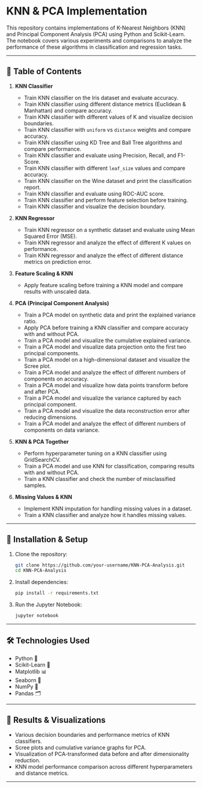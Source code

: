 
# KNN & PCA Implementation

This repository contains implementations of K-Nearest Neighbors (KNN) and Principal Component Analysis (PCA) using Python and Scikit-Learn. The notebook covers various experiments and comparisons to analyze the performance of these algorithms in classification and regression tasks.

---

## 📌 **Table of Contents**

1. **KNN Classifier**
   - Train KNN classifier on the Iris dataset and evaluate accuracy.
   - Train KNN classifier using different distance metrics (Euclidean & Manhattan) and compare accuracy.
   - Train KNN classifier with different values of K and visualize decision boundaries.
   - Train KNN classifier with `uniform` vs `distance` weights and compare accuracy.
   - Train KNN classifier using KD Tree and Ball Tree algorithms and compare performance.
   - Train KNN classifier and evaluate using Precision, Recall, and F1-Score.
   - Train KNN classifier with different `leaf_size` values and compare accuracy.
   - Train KNN classifier on the Wine dataset and print the classification report.
   - Train KNN classifier and evaluate using ROC-AUC score.
   - Train KNN classifier and perform feature selection before training.
   - Train KNN classifier and visualize the decision boundary.

2. **KNN Regressor**
   - Train KNN regressor on a synthetic dataset and evaluate using Mean Squared Error (MSE).
   - Train KNN regressor and analyze the effect of different K values on performance.
   - Train KNN regressor and analyze the effect of different distance metrics on prediction error.

3. **Feature Scaling & KNN**
   - Apply feature scaling before training a KNN model and compare results with unscaled data.

4. **PCA (Principal Component Analysis)**
   - Train a PCA model on synthetic data and print the explained variance ratio.
   - Apply PCA before training a KNN classifier and compare accuracy with and without PCA.
   - Train a PCA model and visualize the cumulative explained variance.
   - Train a PCA model and visualize data projection onto the first two principal components.
   - Train a PCA model on a high-dimensional dataset and visualize the Scree plot.
   - Train a PCA model and analyze the effect of different numbers of components on accuracy.
   - Train a PCA model and visualize how data points transform before and after PCA.
   - Train a PCA model and visualize the variance captured by each principal component.
   - Train a PCA model and visualize the data reconstruction error after reducing dimensions.
   - Train a PCA model and analyze the effect of different numbers of components on data variance.

5. **KNN & PCA Together**
   - Perform hyperparameter tuning on a KNN classifier using GridSearchCV.
   - Train a PCA model and use KNN for classification, comparing results with and without PCA.
   - Train a KNN classifier and check the number of misclassified samples.

6. **Missing Values & KNN**
   - Implement KNN imputation for handling missing values in a dataset.
   - Train a KNN classifier and analyze how it handles missing values.

---

## 📂 **Installation & Setup**

1. Clone the repository:
   ```sh
   git clone https://github.com/your-username/KNN-PCA-Analysis.git
   cd KNN-PCA-Analysis
   ```

2. Install dependencies:
   ```sh
   pip install -r requirements.txt
   ```

3. Run the Jupyter Notebook:
   ```sh
   jupyter notebook
   ```

---

## 🛠 **Technologies Used**
- Python 🐍
- Scikit-Learn 🤖
- Matplotlib 📊
- Seaborn 🎨
- NumPy 🔢
- Pandas 🗂

---

## 📌 **Results & Visualizations**
- Various decision boundaries and performance metrics of KNN classifiers.
- Scree plots and cumulative variance graphs for PCA.
- Visualization of PCA-transformed data before and after dimensionality reduction.
- KNN model performance comparison across different hyperparameters and distance metrics.

---



